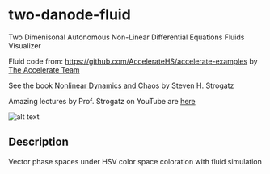 # two-danode-fluid
Two Dimenisonal Autonomous Non-Linear Differential Equations Fluids Visualizer

Fluid code from: https://github.com/AccelerateHS/accelerate-examples 
by [The Accelerate Team](http://www.acceleratehs.org/)

See the book [Nonlinear Dynamics and Chaos](http://www.stevenstrogatz.com/books/nonlinear-dynamics-and-chaos-with-applications-to-physics-biology-chemistry-and-engineering) by Steven H. Strogatz

Amazing lectures by Prof. Strogatz on YouTube are [here](https://www.youtube.com/playlist?list=PLbN57C5Zdl6j_qJA-pARJnKsmROzPnO9V)

![alt text](https://farm5.staticflickr.com/4783/27062280578_5e65c321f4_o_d.png "Example")

## Description
Vector phase spaces under HSV color space coloration with fluid simulation
